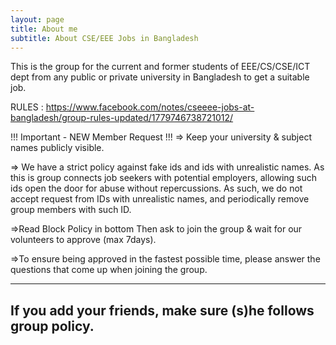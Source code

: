 ```yaml
---
layout: page
title: About me
subtitle: About CSE/EEE Jobs in Bangladesh
---
```


This is the group for the current and former students of EEE/CS/CSE/ICT dept from any public or private university in Bangladesh to get a suitable job.

RULES : https://www.facebook.com/notes/cseeee-jobs-at-bangladesh/group-rules-updated/1779746738721012/ 

!!! Important - NEW Member Request !!!
=> Keep your university & subject names publicly visible.

=> We have a strict policy against fake ids and ids with unrealistic names. As this is group connects job seekers with potential employers, allowing such ids open the door for abuse without repercussions. As such, we do not accept request from IDs with unrealistic names, and periodically remove group members with such ID.

=>Read Block Policy in bottom
Then ask to join the group & wait for our volunteers to approve (max 7days).

=>To ensure being approved in the fastest possible time, please answer the questions that come up when joining the group.

----------------------------
If you add your friends, make sure (s)he follows group policy. 
-----------------------------
 
